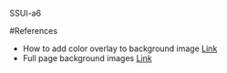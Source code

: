 SSUI-a6


#References
* How to add color overlay to background image [Link](https://stackoverflow.com/questions/36679649/how-to-add-a-color-overlay-to-a-background-image)
* Full page background images [Link](https://css-tricks.com/perfect-full-page-background-image/)
